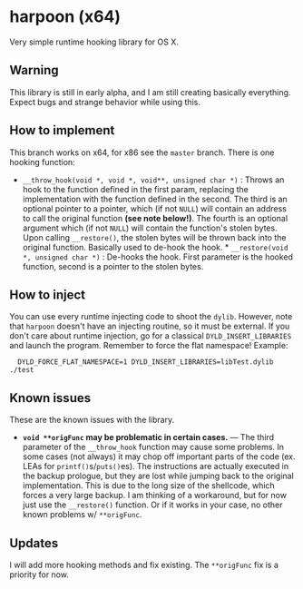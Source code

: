 # harpoon (x64)
Very simple runtime hooking library for OS X.

## Warning
This library is still in early alpha, and I am still creating basically everything. Expect bugs and strange behavior while using this.

## How to implement
This branch works on x64, for x86 see the `master` branch. There is one hooking function:
* `__throw_hook(void *, void *, void**, unsigned char *)` : Throws an hook to the function defined in the first param, replacing the implementation with the function defined in the second. The third is an optional pointer to a pointer, which (if not `NULL`) will contain an address to call the original function __(see note below!)__. The fourth is an optional argument which (if not `NULL`) will contain the function's stolen bytes. Upon calling `__restore()`, the stolen bytes will be thrown back into the original function. Basically used to de-hook the hook. * `__restore(void *, unsigned char *)` : De-hooks the hook. First parameter is the hooked function, second is a pointer to the stolen bytes. 

## How to inject
You can use every runtime injecting code to shoot the `dylib`. However, note that `harpoon` doesn't have an injecting routine, so it must be external. If you don't care about runtime injection, go for a classical `DYLD_INSERT_LIBRARIES` and launch the program. Remember to force the flat namespace! Example:
  
      DYLD_FORCE_FLAT_NAMESPACE=1 DYLD_INSERT_LIBRARIES=libTest.dylib ./test

## Known issues
These are the known issues with the library.

* **`void **origFunc` may be problematic in certain cases.** –– The third parameter of the `__throw_hook` function may cause some problems. In some cases (not always) it may chop off important parts of the code (ex. LEAs for `printf()`s/`puts()`es). The instructions are actually executed in the backup prologue, but they are lost while jumping back to the original implementation.
This is due to the long size of the shellcode, which forces a very large backup.
I am thinking of a workaround, but for now just use the `__restore()` function. Or if it works in your case, no other known problems w/ `**origFunc`.

## Updates
I will add more hooking methods and fix existing. The `**origFunc` fix is a priority for now.
